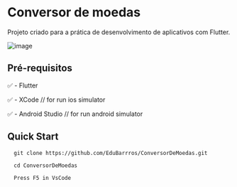 # Conversor de moedas
Projeto criado para a prática de desenvolvimento de aplicativos com Flutter.

![image](https://user-images.githubusercontent.com/74619318/161871322-b1a1473b-c379-4107-b68b-7b8ab55979ca.png)

## Pré-requisitos

:white_check_mark: - Flutter

:white_check_mark: - XCode // for run ios simulator

:white_check_mark: - Android Studio // for run android simulator

## Quick Start

```
  git clone https://github.com/EduBarrros/ConversorDeMoedas.git
  
  cd ConversorDeMoedas
  
  Press F5 in VsCode
```









